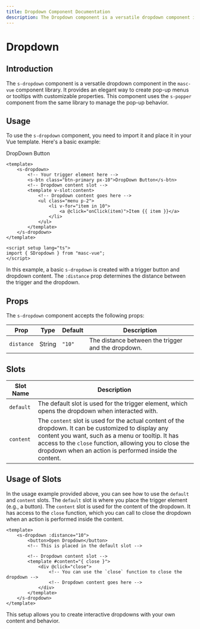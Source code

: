 ```yaml
---
title: Dropdown Component Documentation
description: The Dropdown component is a versatile dropdown component in the `masc-vue` component library. It provides an elegant way to create pop-up menus or tooltips with customizable properties. This component uses the `s-popper` component from the same library to manage the pop-up behavior.
---
```


# Dropdown

## Introduction

The `s-dropdown` component is a versatile dropdown component in the `masc-vue` component library. It provides an elegant way to create pop-up menus or tooltips with customizable properties. This component uses the `s-popper` component from the same library to manage the pop-up behavior.

## Usage

To use the `s-dropdown` component, you need to import it and place it in your Vue template. Here's a basic example:

<s-comp> 
  <div class="w-auto">
    <s-dropdown style="width:250px">
      <s-btn class="btn-primary w-full" >DropDown Button</s-btn> 
      <template v-slot:content>
        <ul class="menu p-2">
          <li v-for="item in 10">
            <a @click="onClick(item)">Item {{ item }}</a>
          </li>
        </ul>
      </template>
    </s-dropdown>
  </div>
</s-comp>

```vue
<template>
	<s-dropdown>
		<!-- Your trigger element here -->
		<s-btn class="btn-primary px-10">DropDown Button</s-btn>
		<!-- Dropdown content slot -->
		<template v-slot:content>
			<!-- Dropdown content goes here -->
			<ul class="menu p-2">
				<li v-for="item in 10">
					<a @click="onClick(item)">Item {{ item }}</a>
				</li>
			</ul>
		</template>
	</s-dropdown>
</template>

<script setup lang="ts">
import { SDropdown } from "masc-vue";
</script>
```

In this example, a basic `s-dropdown` is created with a trigger button and dropdown content. The `:distance` prop determines the distance between the trigger and the dropdown.

## Props

The `s-dropdown` component accepts the following props:

| Prop       | Type   | Default | Description                                        |
| ---------- | ------ | ------- | -------------------------------------------------- |
| `distance` | String | `"10"`  | The distance between the trigger and the dropdown. |

## Slots

| Slot Name | Description                                                                                                                                                                                                                                                                   |
| --------- | ----------------------------------------------------------------------------------------------------------------------------------------------------------------------------------------------------------------------------------------------------------------------------- |
| `default` | The default slot is used for the trigger element, which opens the dropdown when interacted with.                                                                                                                                                                              |
| `content` | The `content` slot is used for the actual content of the dropdown. It can be customized to display any content you want, such as a menu or tooltip. It has access to the `close` function, allowing you to close the dropdown when an action is performed inside the content. |

## Usage of Slots

In the usage example provided above, you can see how to use the `default` and `content` slots. The `default` slot is where you place the trigger element (e.g., a button). The `content` slot is used for the content of the dropdown. It has access to the `close` function, which you can call to close the dropdown when an action is performed inside the content.

```vue
<template>
	<s-dropdown :distance="10">
		<button>Open Dropdown</button>
		<!-- This is placed in the default slot -->

		<!-- Dropdown content slot -->
		<template #content="{ close }">
			<div @click="close">
				<!-- You can use the `close` function to close the dropdown -->
				<!-- Dropdown content goes here -->
			</div>
		</template>
	</s-dropdown>
</template>
```

This setup allows you to create interactive dropdowns with your own content and behavior.
